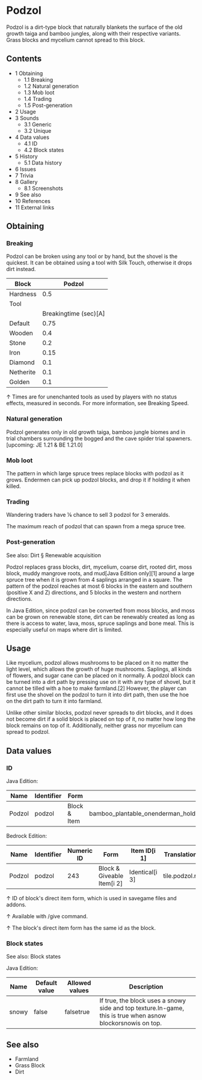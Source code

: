 # Podzol
Podzol is a dirt-type block that naturally blankets the surface of the old growth taiga and bamboo jungles, along with their respective variants. Grass blocks and mycelium cannot spread to this block.

## Contents
- 1 Obtaining
	- 1.1 Breaking
	- 1.2 Natural generation
	- 1.3 Mob loot
	- 1.4 Trading
	- 1.5 Post-generation
- 2 Usage
- 3 Sounds
	- 3.1 Generic
	- 3.2 Unique
- 4 Data values
	- 4.1 ID
	- 4.2 Block states
- 5 History
	- 5.1 Data history
- 6 Issues
- 7 Trivia
- 8 Gallery
	- 8.1 Screenshots
- 9 See also
- 10 References
- 11 External links

## Obtaining
### Breaking
Podzol can be broken using any tool or by hand, but the shovel is the quickest. It can be obtained using a tool with Silk Touch, otherwise it drops dirt instead. 

| Block     | Podzol                |
|-----------|-----------------------|
| Hardness  | 0.5                   |
| Tool      |                       |
|           | Breakingtime (sec)[A] |
| Default   | 0.75                  |
| Wooden    | 0.4                   |
| Stone     | 0.2                   |
| Iron      | 0.15                  |
| Diamond   | 0.1                   |
| Netherite | 0.1                   |
| Golden    | 0.1                   |


↑ Times are for unenchanted tools as used by players with no status effects, measured in seconds. For more information, see Breaking Speed.


### Natural generation
Podzol generates only in old growth taiga, bamboo jungle biomes and in trial chambers surrounding the bogged and the cave spider trial spawners.‌[upcoming: JE 1.21 & BE 1.21.0]


### Mob loot
The pattern in which large spruce trees replace blocks with podzol as it grows.
Endermen can pick up podzol blocks, and drop it if holding it when killed.

### Trading
Wandering traders have 1⁄6 chance to sell 3 podzol for 3 emeralds.

The maximum reach of podzol that can spawn from a mega spruce tree.
### Post-generation
See also: Dirt § Renewable acquisition

Podzol replaces grass blocks, dirt, mycelium, coarse dirt, rooted dirt, moss block, muddy mangrove roots, and mud‌[Java Edition  only][1] around a large spruce tree when it is grown from 4 saplings arranged in a square. The pattern of the podzol reaches at most 6 blocks in the eastern and southern (positive X and Z) directions, and 5 blocks in the western and northern directions.

In Java Edition, since podzol can be converted from moss blocks, and moss can be grown on renewable stone, dirt can be renewably created as long as there is access to water, lava, moss, spruce saplings and bone meal. This is especially useful on maps where dirt is limited.

## Usage
Like mycelium, podzol allows mushrooms to be placed on it no matter the light level, which allows the growth of huge mushrooms. Saplings, all kinds of flowers, and sugar cane can be placed on it normally. A podzol block can be turned into a dirt path by pressing use on it with any type of shovel, but it cannot be tilled with a hoe to make farmland.[2] However, the player can first use the shovel on the podzol to turn it into dirt path, then use the hoe on the dirt path to turn it into farmland.

Unlike other similar blocks, podzol never spreads to dirt blocks, and it does not become dirt if a solid block is placed on top of it, no matter how long the block remains on top of it. Additionally, neither grass nor mycelium can spread to podzol.

## Data values
### ID
Java Edition:

| Name   | Identifier | Form         | Block tags                                                                                                                                          | Translation key        |
|--------|------------|--------------|-----------------------------------------------------------------------------------------------------------------------------------------------------|------------------------|
| Podzol | podzol     | Block & Item | bamboo_plantable_onenderman_holdablemushroom_grow_blockvalid_spawnmoss_replaceablelush_ground_replaceablemineable/shoveldirt#sniffer_diggable_block | block.minecraft.podzol |

Bedrock Edition:

| Name   | Identifier | Numeric ID | Form                       | Item ID[i 1]   | Translation key  |
|--------|------------|------------|----------------------------|----------------|------------------|
| Podzol | podzol     | 243        | Block & Giveable Item[i 2] | Identical[i 3] | tile.podzol.name |


↑ ID of block's direct item form, which is used in savegame files and addons.

↑ Available with /give command.

↑ The block's direct item form has the same id as the block.


### Block states
See also: Block states


Java Edition:

| Name  | Default value | Allowed values | Description                                                                                                 |
|-------|---------------|----------------|-------------------------------------------------------------------------------------------------------------|
| snowy | false         | falsetrue      | If true, the block uses a snowy side and top texture.In-game, this is true when asnow blockorsnowis on top. |

## See also
- Farmland
- Grass Block
- Dirt

